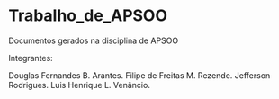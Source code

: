 Trabalho_de_APSOO
=================

Documentos gerados na disciplina de APSOO


Integrantes:

Douglas Fernandes B. Arantes.
Filipe de Freitas M. Rezende.
Jefferson Rodrigues.
Luis Henrique L. Venâncio.
